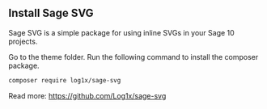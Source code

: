 ## Install Sage SVG

Sage SVG is a simple package for using inline SVGs in your Sage 10 projects.

Go to the theme folder. Run the following command to install the composer package.

```bash
composer require log1x/sage-svg
```

Read more:
https://github.com/Log1x/sage-svg
